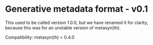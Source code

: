 # Generative metadata format - v0.1

This used to be called version 1.0.0, but we have renamed it for clarity, because this was for an unstable version of metasyn(th).

Compatibility: metasyn(th) < 0.4.0
